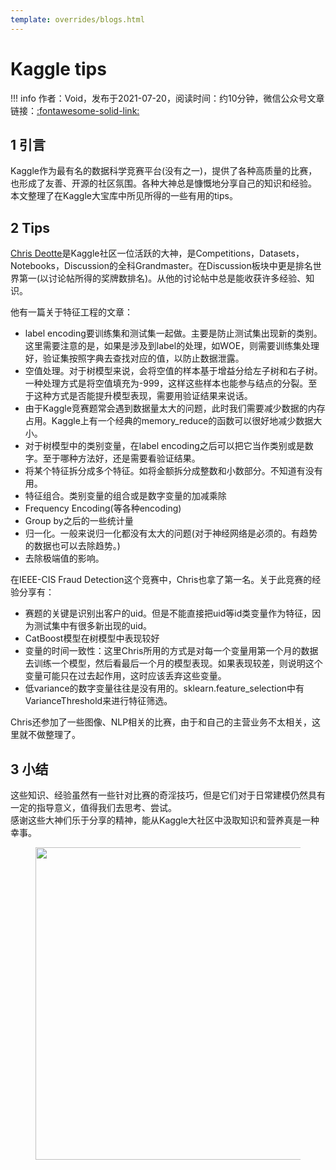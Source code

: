 ```yaml
---
template: overrides/blogs.html
---
```


# Kaggle tips

!!! info 
    作者：Void，发布于2021-07-20，阅读时间：约10分钟，微信公众号文章链接：[:fontawesome-solid-link:](https://mp.weixin.qq.com/s/XwtXpa1hOKrN6fIC-zpyKw)

## 1 引言

Kaggle作为最有名的数据科学竞赛平台(没有之一)，提供了各种高质量的比赛，也形成了友善、开源的社区氛围。各种大神总是慷慨地分享自己的知识和经验。  
本文整理了在Kaggle大宝库中所见所得的一些有用的tips。

## 2 Tips

[Chris Deotte](https://www.kaggle.com/cdeotte)是Kaggle社区一位活跃的大神，是Competitions，Datasets，Notebooks，Discussion的全科Grandmaster。在Discussion板块中更是排名世界第一(以讨论帖所得的奖牌数排名)。从他的讨论帖中总是能收获许多经验、知识。  

他有一篇关于特征工程的文章：  

- label encoding要训练集和测试集一起做。主要是防止测试集出现新的类别。这里需要注意的是，如果是涉及到label的处理，如WOE，则需要训练集处理好，验证集按照字典去查找对应的值，以防止数据泄露。
- 空值处理。对于树模型来说，会将空值的样本基于增益分给左子树和右子树。一种处理方式是将空值填充为-999，这样这些样本也能参与结点的分裂。至于这种方式是否能提升模型表现，需要用验证结果来说话。
- 由于Kaggle竞赛题常会遇到数据量太大的问题，此时我们需要减少数据的内存占用。Kaggle上有一个经典的memory_reduce的函数可以很好地减少数据大小。
- 对于树模型中的类别变量，在label encoding之后可以把它当作类别或是数字。至于哪种方法好，还是需要看验证结果。
- 将某个特征拆分成多个特征。如将金额拆分成整数和小数部分。不知道有没有用。
- 特征组合。类别变量的组合或是数字变量的加减乘除
- Frequency Encoding(等各种encoding)
- Group by之后的一些统计量
- 归一化。一般来说归一化都没有太大的问题(对于神经网络是必须的。有趋势的数据也可以去除趋势。)
- 去除极端值的影响。

在IEEE-CIS Fraud Detection这个竞赛中，Chris也拿了第一名。关于此竞赛的经验分享有：

- 赛题的关键是识别出客户的uid。但是不能直接把uid等id类变量作为特征，因为测试集中有很多新出现的uid。
- CatBoost模型在树模型中表现较好
- 变量的时间一致性：这里Chris所用的方式是对每一个变量用第一个月的数据去训练一个模型，然后看最后一个月的模型表现。如果表现较差，则说明这个变量可能只在过去起作用，这时应该丢弃这些变量。
- 低variance的数字变量往往是没有用的。sklearn.feature_selection中有VarianceThreshold来进行特征筛选。 

Chris还参加了一些图像、NLP相关的比赛，由于和自己的主营业务不太相关，这里就不做整理了。


## 3 小结

这些知识、经验虽然有一些针对比赛的奇淫技巧，但是它们对于日常建模仍然具有一定的指导意义，值得我们去思考、尝试。  
感谢这些大神们乐于分享的精神，能从Kaggle大社区中汲取知识和营养真是一种幸事。

<figure>
  <img src="https://cdn.jsdelivr.net/gh/BulletTech2021/Pics/2021-6-14/1623639526512-1080P%20(Full%20HD)%20-%20Tail%20Pic.png" width="500" />
</figure>
